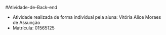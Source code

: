 #Atividade-de-Back-end

- Atividade realizada de forma individual pela aluna: Vitória Alice Moraes de Assunção
- Matrícula: 01565125
